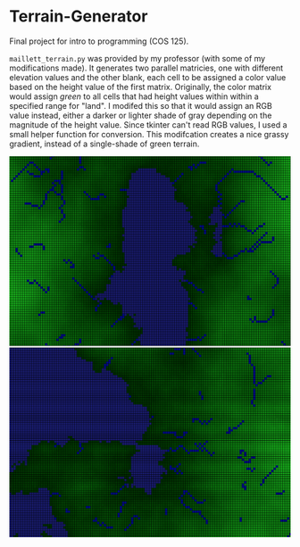 # Terrain-Generator
Final project for intro to programming (COS 125).

`maillett_terrain.py` was provided by my professor (with some of my modifications made). It generates two parallel matricies, one with different elevation values and the other blank, each cell to be assigned a color value based on the height value of the first matrix.
Originally, the color matrix would assign *green* to all cells that had height values within within a specified range for "land". I modifed this so that it would assign an RGB value instead, either a darker or lighter shade of gray depending on the magnitude of the height value. Since tkinter can't read RGB values, I used a small helper function for conversion. This modifcation creates a nice grassy gradient, instead of a single-shade of green terrain.

![computer generated terrain map with large lake](https://github.com/KemptonM/Terrain-Generator/blob/main/screenshots/Green%202.png)
![computer generated terrain map with lots of ocean](https://github.com/KemptonM/Terrain-Generator/blob/main/screenshots/Green.png)
